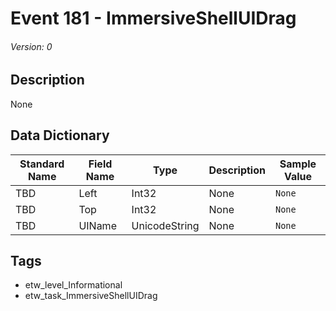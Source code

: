# Event 181 - ImmersiveShellUIDrag
###### Version: 0

## Description
None

## Data Dictionary
|Standard Name|Field Name|Type|Description|Sample Value|
|---|---|---|---|---|
|TBD|Left|Int32|None|`None`|
|TBD|Top|Int32|None|`None`|
|TBD|UIName|UnicodeString|None|`None`|

## Tags
* etw_level_Informational
* etw_task_ImmersiveShellUIDrag